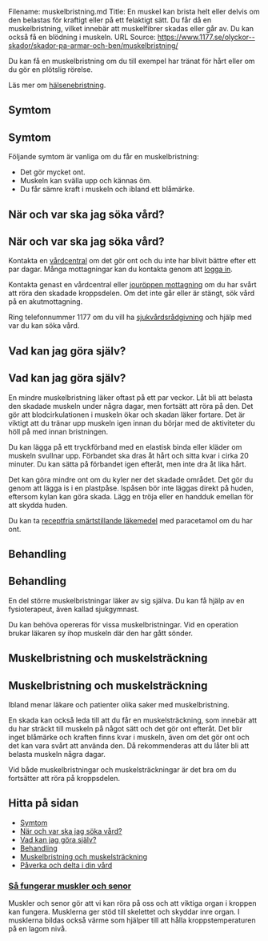 Filename: muskelbristning.md
Title: En muskel kan brista helt eller delvis om den belastas för kraftigt eller på ett felaktigt sätt. Du får då en muskelbristning, vilket innebär att muskelfibrer skadas eller går av. Du kan också få en blödning i muskeln.
URL Source: https://www.1177.se/olyckor--skador/skador-pa-armar-och-ben/muskelbristning/

Du kan få en muskelbristning om du till exempel har tränat för hårt eller om du gör en plötslig rörelse.

Läs mer om [hälsenebristning](https://www.1177.se/olyckor--skador/skador-pa-hander-och-fotter/halsenebristning/).

Symtom
------

Symtom
------

Följande symtom är vanliga om du får en muskelbristning:

*   Det gör mycket ont.
*   Muskeln kan svälla upp och kännas öm.
*   Du får sämre kraft i muskeln och ibland ett blåmärke.

När och var ska jag söka vård?
------------------------------

När och var ska jag söka vård?
------------------------------

Kontakta en [vårdcentral](https://www.1177.se/lankbiblioteket/nationella-lankar/1177---lankar/hitta-vard---forinstallda-sok/hitta-vardcentral-nara-mig/) om det gör ont och du inte har blivit bättre efter ett par dagar. Många mottagningar kan du kontakta genom att [logga in](https://www.1177.se/lankbiblioteket/nationella-lankar/1177---lankar/e-tjanster---behallare/e-tjanster---allman-inloggning/).

Kontakta genast en vårdcentral eller [jouröppen mottagning](https://www.1177.se/lankbiblioteket/nationella-lankar/1177---lankar/hitta-vard---forinstallda-sok/hitta-jourmottagning-nara-mig/) om du har svårt att röra den skadade kroppsdelen. Om det inte går eller är stängt, sök vård på en akutmottagning.

Ring telefonnummer 1177 om du vill ha [sjukvårdsrådgivning](https://www.1177.se/om-1177/nar-du-ringer-1177/nar-du-ringer-1177/) och hjälp med var du kan söka vård.

Vad kan jag göra själv?
-----------------------

Vad kan jag göra själv?
-----------------------

En mindre muskelbristning läker oftast på ett par veckor. Låt bli att belasta den skadade muskeln under några dagar, men fortsätt att röra på den. Det gör att blodcirkulationen i muskeln ökar och skadan läker fortare. Det är viktigt att du tränar upp muskeln igen innan du börjar med de aktiviteter du höll på med innan bristningen.

Du kan lägga på ett tryckförband med en elastisk binda eller kläder om muskeln svullnar upp. Förbandet ska dras åt hårt och sitta kvar i cirka 20 minuter. Du kan sätta på förbandet igen efteråt, men inte dra åt lika hårt.

Det kan göra mindre ont om du kyler ner det skadade området. Det gör du genom att lägga is i en plastpåse. Ispåsen bör inte läggas direkt på huden, eftersom kylan kan göra skada. Lägg en tröja eller en handduk emellan för att skydda huden.

Du kan ta [receptfria smärtstillande läkemedel](https://www.1177.se/undersokning-behandling/behandling-med-lakemedel/lakemedel-utifran-diagnos/receptfria-lakemedel-vid-tillfallig-smarta---vad-ska-jag-valja/) med paracetamol om du har ont.

Behandling
----------

Behandling
----------

En del större muskelbristningar läker av sig själva. Du kan få hjälp av en fysioterapeut, även kallad sjukgymnast.

Du kan behöva opereras för vissa muskelbristningar. Vid en operation brukar läkaren sy ihop muskeln där den har gått sönder.

Muskelbristning och muskelsträckning
------------------------------------

Muskelbristning och muskelsträckning
------------------------------------

Ibland menar läkare och patienter olika saker med muskelbristning.

En skada kan också leda till att du får en muskelsträckning, som innebär att du har sträckt till muskeln på något sätt och det gör ont efteråt. Det blir inget blåmärke och kraften finns kvar i muskeln, även om det gör ont och det kan vara svårt att använda den. Då rekommenderas att du låter bli att belasta muskeln några dagar.

Vid både muskelbristningar och muskelsträckningar är det bra om du fortsätter att röra på kroppsdelen.

Hitta på sidan
--------------

*   [Symtom](https://www.1177.se/olyckor--skador/skador-pa-armar-och-ben/muskelbristning/#section-32716)
*   [När och var ska jag söka vård?](https://www.1177.se/olyckor--skador/skador-pa-armar-och-ben/muskelbristning/#section-32724)
*   [Vad kan jag göra själv?](https://www.1177.se/olyckor--skador/skador-pa-armar-och-ben/muskelbristning/#section-139868)
*   [Behandling](https://www.1177.se/olyckor--skador/skador-pa-armar-och-ben/muskelbristning/#section-32733)
*   [Muskelbristning och muskelsträckning](https://www.1177.se/olyckor--skador/skador-pa-armar-och-ben/muskelbristning/#section-139870)
*   [Påverka och delta i din vård](https://www.1177.se/olyckor--skador/skador-pa-armar-och-ben/muskelbristning/#section-32753)

### [Så fungerar muskler och senor](https://www.1177.se/liv--halsa/sa-fungerar-kroppen/muskler-och-senor/)

Muskler och senor gör att vi kan röra på oss och att viktiga organ i kroppen kan fungera. Musklerna ger stöd till skelettet och skyddar inre organ. I musklerna bildas också värme som hjälper till att hålla kroppstemperaturen på en lagom nivå.
